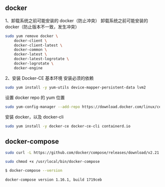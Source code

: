 
## docker
1、卸载系统之前可能安装的 docker（防止冲突）
卸载系统之前可能安装的 docker（防止版本不一致，发生冲突）
```bash
sudo yum remove docker \
    docker-client \
    docker-client-latest \
    docker-common \
    docker-latest \
    docker-latest-logrotate \
    docker-logrotate \
    docker-engine
```
2、安装 Docker-CE 基本环境
安装必须的依赖
```bash
sudo yum install -y yum-utils device-mapper-persistent-data lvm2
```

设置 docker repo 的 yum 位置
```bash
sudo yum-config-manager --add-repo https://download.docker.com/linux/centos/docker-ce.repo 
```

安装 docker，以及 docker-cli
```bash
sudo yum install -y docker-ce docker-ce-cli containerd.io
```

## docker-compose

```bash
sudo curl -L https://github.com/docker/compose/releases/download/v2.21.0/docker-compose-`uname -s`-`uname -m` -o /usr/local/bin/docker-compose

sudo chmod +x /usr/local/bin/docker-compose

$ docker-compose --version
 
docker-compose version 1.16.1, build 1719ceb
```